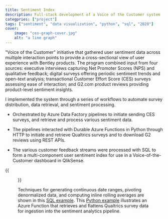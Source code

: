 ```yaml
---
title: Sentiment Index 
description: Full-stack development of a Voice of the Customer system
categpries: ["project"]
tags: ["sentiment", "data visualization", "python", "sql", "2020"]
cover:
    image: "ces-graph-cover.jpg"
    alt: "a line graph"
---
```


"Voice of the Customer" initiative that gathered user sentiment data across multiple interaction points to provide a cross-sectional view of user experience with Bentley products. The program combined input from four sources: executive interviews capturing Net Promoter Scores (NPS) and qualitative feedback; digital surveys offering periodic sentiment trends and open-text analysis; transactional Customer Effort Score (CES) surveys assessing ease of interaction; and G2.com product reviews providing product-level sentiment insights. 

I implemented the system through a series of workflows to automate survey distribution, data retrieval, and sentiment processing.

- Orchestrated by Azure Data Factory pipelines to initiate sending CES surveys, and retrieve and process various sentiment data.

- The pipelines interacted with Durable Azure Functions in Python through HTTP to initiate and retrieve Qualtrics surveys and to download G2 reviews using REST APIs.

- The various customer feedback streams were processed with SQL to form a multi-component user sentiment index for use in a Voice-of-the-Customer dashboard in QlikSense. 

{{<figure src="sentiment-flowchart.jpg" alt="flowchart image" caption="These data streams collectively formed the basis for a multi-component sentiment index displayed in a QlikSense dashboard for product teams to track and act on user sentiment.">}}

Techniques for generating continuous date ranges, pivoting denormalized data, and computing inline rolling averages are shown in this [SQL example](rolling-ces-avg.sql.txt). This [Python example](sentiment-qualtrics-dl-activity.py.txt) illustrates an Azure Function that retrieves and flattens Qualtrics survey data for ingestion into the sentiment analytics pipeline.